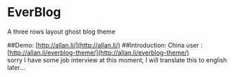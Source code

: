 # EverBlog
A three rows layout ghost blog theme

##Demo:
[http://allan.li/](http://allan.li/)
##Introduction:
China user : [http://allan.li/everblog-theme/](http://allan.li/everblog-theme/)    
sorry I have some job interview at this moment, I will translate this to english later...
